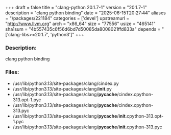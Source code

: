 +++
draft = false
title = "clang-python 20.1.7-1"
version = "20.1.7-1"
description = "clang python binding"
date = "2025-06-15T20:27:44"
aliases = "/packages/221184"
categories = ['devel']
upstreamurl = "http://www.llvm.org"
arch = "x86_64"
size = "77556"
usize = "465141"
sha1sum = "4b557435c6f56d6bd7d50085da8008021ffd833a"
depends = "['clang-libs>=20.1.7', 'python3']"
+++
### Description: 
clang python binding

### Files: 
* /usr/lib/python3.13/site-packages/clang/cindex.py
* /usr/lib/python3.13/site-packages/clang/__init__.py
* /usr/lib/python3.13/site-packages/clang/__pycache__/cindex.cpython-313.opt-1.pyc
* /usr/lib/python3.13/site-packages/clang/__pycache__/cindex.cpython-313.pyc
* /usr/lib/python3.13/site-packages/clang/__pycache__/__init__.cpython-313.opt-1.pyc
* /usr/lib/python3.13/site-packages/clang/__pycache__/__init__.cpython-313.pyc
